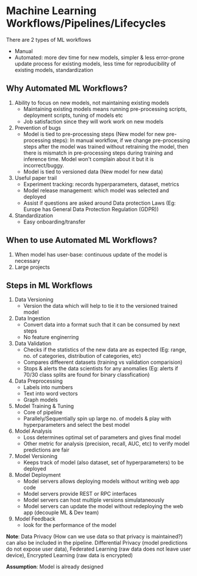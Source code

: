 # Machine Learning Workflows/Pipelines/Lifecycles
There are 2 types of ML workflows
- Manual
- Automated: more dev time for new models, simpler & less error-prone update process for existing models, less time for reproducibility of existing models, standardization

## Why Automated ML Workflows?
1. Ability to focus on new models, not maintaining existing models
    - Maintaining existing models means running pre-processing scripts, deployment scripts, tuning of models etc
    - Job satisfaction since they will work work on new models
2. Prevention of bugs
    - Model is tied to pre-processing steps (New model for new pre-processing steps): In manual workflow, if we change pre-processing steps after the model was trained without retraining the model, then there is mismatch in pre-processing steps during training and inference time. Model won't complain about it but it is incorrect/buggy. 
    - Model is tied to versioned data (New model for new data)
3. Useful paper trail
    - Experiment tracking: records hyperparameters, dataset, metrics
    - Model release management: which model was selected and deployed
    - Assist if questions are asked around Data protection Laws (Eg: Europe has General Data Protection Regulation (GDPR))
4. Standardization
    - Easy onboarding/transfer   
    
## When to use Automated ML Workflows?
1. When model has user-base: continuous update of the model is necessary
2. Large projects

## Steps in ML Workflows
1. Data Versioning
    - Version the data which will help to tie it to the versioned trained model
2. Data Ingestion
    - Convert data into a format such that it can be consumed by next steps
    - No feature enginerring
3. Data Validation
    - Checks if the statistics of the new data are as expected (Eg: range, no. of categories, distribution of categories, etc)
    - Compares diffeerent datasets (training vs validation comparision)
    - Stops & alerts the data scientists for any anomalies (Eg: alerts if 70/30 class splits are found for binary classfication)
4. Data Preprocessing
    - Labels into numbers
    - Text into word vectors
    - Graph models
5. Model Training & Tuning
    - Core of pipeline
    - Parallely/Sequentially spin up large no. of models & play with hyperparameters and select the best model
6. Model Analysis
    - Loss determines optimal set of parameters and gives final model
    - Other metric for analysis (precision, recall, AUC, etc) to verify model predictions are fair
7. Model Versioning
    - Keeps track of model (also dataset, set of hyperparameters) to be deployed
8. Model Deployment
    - Model servers allows deploying models without writing web app code
    - Model servers provide REST or RPC interfaces
    - Model servers can host multiple versions simulataneously
    - Model servers can update the model without redeploying the web app (decouple ML & Dev team)
9. Model Feedback
    - look for the performance of the model

**Note**: Data Privacy (How can we use data so that privacy is maintained?) can also be included in the pipeline. Differential Privacy (model predictions do not expose user data), Federated Learning (raw data does not leave user device), Encrypted Learning (raw data is encrypted)

**Assumption**: Model is already designed
